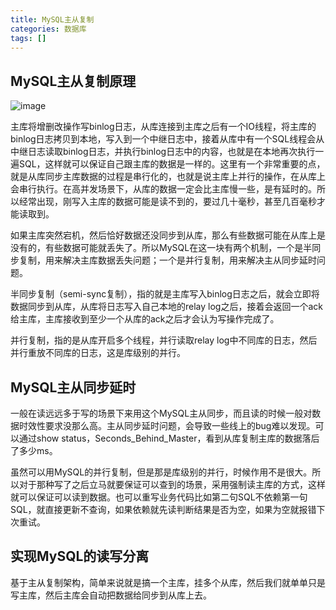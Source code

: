 ```yaml
---
title: MySQL主从复制
categories: 数据库
tags: []
---
```


## MySQL主从复制原理

![image](http://ws4.sinaimg.cn/large/007iUdjSgy1fy6jgnueisj30pz0k6774.jpg)

<!-- more -->

主库将增删改操作写binlog日志，从库连接到主库之后有一个IO线程，将主库的binlog日志拷贝到本地，写入到一个中继日志中，接着从库中有一个SQL线程会从中继日志读取binlog日志，并执行binlog日志中的内容，也就是在本地再次执行一遍SQL，这样就可以保证自己跟主库的数据是一样的。这里有一个非常重要的点，就是从库同步主库数据的过程是串行化的，也就是说主库上并行的操作，在从库上会串行执行。在高并发场景下，从库的数据一定会比主库慢一些，是有延时的。所以经常出现，刚写入主库的数据可能是读不到的，要过几十毫秒，甚至几百毫秒才能读取到。

如果主库突然宕机，然后恰好数据还没同步到从库，那么有些数据可能在从库上是没有的，有些数据可能就丢失了。所以MySQL在这一块有两个机制，一个是半同步复制，用来解决主库数据丢失问题；一个是并行复制，用来解决主从同步延时问题。

半同步复制（semi-sync复制），指的就是主库写入binlog日志之后，就会立即将数据同步到从库，从库将日志写入自己本地的relay log之后，接着会返回一个ack给主库，主库接收到至少一个从库的ack之后才会认为写操作完成了。

并行复制，指的是从库开启多个线程，并行读取relay log中不同库的日志，然后并行重放不同库的日志，这是库级别的并行。

## MySQL主从同步延时

 一般在读远远多于写的场景下来用这个MySQL主从同步，而且读的时候一般对数据时效性要求没那么高。主从同步延时问题，会导致一些线上的bug难以发现。可以通过show status，Seconds_Behind_Master，看到从库复制主库的数据落后了多少ms。

虽然可以用MySQL的并行复制，但是那是库级别的并行，时候作用不是很大。所以对于那种写了之后立马就要保证可以查到的场景，采用强制读主库的方式，这样就可以保证可以读到数据。也可以重写业务代码比如第二句SQL不依赖第一句SQL，就直接更新不查询，如果依赖就先读判断结果是否为空，如果为空就报错下次重试。

## 实现MySQL的读写分离

基于主从复制架构，简单来说就是搞一个主库，挂多个从库，然后我们就单单只是写主库，然后主库会自动把数据给同步到从库上去。